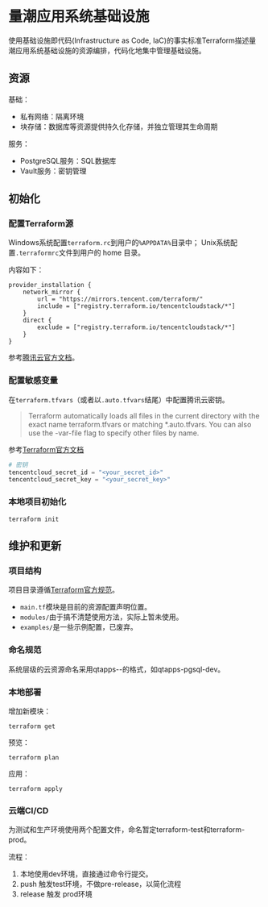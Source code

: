 # 量潮应用系统基础设施

使用基础设施即代码(Infrastructure as Code, IaC)的事实标准Terraform描述量潮应用系统基础设施的资源编排，代码化地集中管理基础设施。

## 资源

基础：
- 私有网络：隔离环境
- 块存储：数据库等资源提供持久化存储，并独立管理其生命周期

服务：
- PostgreSQL服务：SQL数据库
- Vault服务：密钥管理

## 初始化

### 配置Terraform源

Windows系统配置`terraform.rc`到用户的`%APPDATA%`目录中；
Unix系统配置`.terraformrc`文件到用户的 home 目录。

内容如下：
```
provider_installation {
    network_mirror {
        url = "https://mirrors.tencent.com/terraform/"
        include = ["registry.terraform.io/tencentcloudstack/*"]
    }
    direct {
        exclude = ["registry.terraform.io/tencentcloudstack/*"]
    }
}
```

参考[腾讯云官方文档](https://cloud.tencent.com/document/product/1653/82912)。

### 配置敏感变量

在`terraform.tfvars`（或者以`.auto.tfvars`结尾）中配置腾讯云密钥。

> Terraform automatically loads all files in the current directory with the exact name terraform.tfvars or matching *.auto.tfvars. You can also use the -var-file flag to specify other files by name.

参考[Terraform官方文档](https://developer.hashicorp.com/terraform/tutorials/cli/variables#assign-values-with-a-file)

```tfvars
# 密钥
tencentcloud_secret_id = "<your_secret_id>"
tencentcloud_secret_key = "<your_secret_key>"
```

### 本地项目初始化

```shell
terraform init
```

## 维护和更新

### 项目结构

项目目录遵循[Terraform官方规范](https://developer.hashicorp.com/terraform/language/modules/develop/structure)。

- `main.tf`模块是目前的资源配置声明位置。
- `modules/`由于搞不清楚使用方法，实际上暂未使用。
- `examples/`是一些示例配置，已废弃。

### 命名规范

系统层级的云资源命名采用qtapps-<app>-<env>的格式，如qtapps-pgsql-dev。

### 本地部署

增加新模块：
```shell
terraform get
```

预览：

```shell
terraform plan
```

应用：

```shell
terraform apply
```

### 云端CI/CD

为测试和生产环境使用两个配置文件，命名暂定terraform-test和terraform-prod。

流程：
1. 本地使用dev环境，直接通过命令行提交。
2. push 触发test环境，不做pre-release，以简化流程
3. release 触发 prod环境
